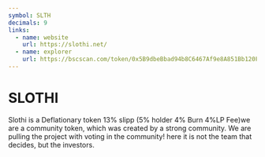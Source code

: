 ```yaml
---
symbol: SLTH
decimals: 9
links:
  - name: website
    url: https://slothi.net/
  - name: explorer
    url: https://bscscan.com/token/0x5B9dbeBbad94b8C6467Af9e8A851Bb120F9601c6
---
```


# SLOTHI

Slothi is a Deflationary token 13% slipp (5% holder 4% Burn 4%LP Fee)we are a community token, which was created by a strong community. We are pulling the project with voting in the community! here it is not the team that decides, but the investors.
